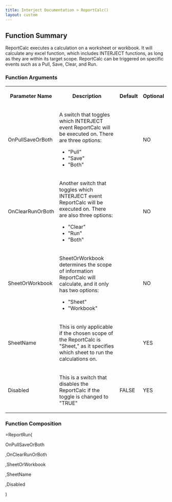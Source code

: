 ```yaml
---
title: Interject Documentation > ReportCalc()
layout: custom
---
```

##  Function Summary

ReportCalc executes a calculation on a worksheet or workbook. It will
calculate any excel function, which includes INTERJECT functions, as long as
they are within its target scope. ReportCalc can be triggered on specific
events such as a Pull, Save, Clear, and Run.

###  Function Arguments  
  
<table>  
<tr>  
<th>

Parameter Name

</th>  
<th>

Description

</th>  
<th>

Default

</th>  
<th>

Optional

</th> </tr>  
<tr>  
<td>

OnPullSaveOrBoth

</td>  
<td>

A switch that toggles which INTERJECT event ReportCalc will be executed on.
There are three options:

  * "Pull" 
  * "Save" 
  * "Both" 

</td>  
<td>

  

</td>  
<td>

NO

</td> </tr>  
<tr>  
<td>

OnClearRunOrBoth

</td>  
<td>

Another switch that toggles which INTERJECT event ReportCalc will be executed
on. There are also three options:

  * "Clear" 
  * "Run" 
  * "Both" 

</td>  
<td>

  

</td>  
<td>

NO

</td> </tr>  
<tr>  
<td>

SheetOrWorkbook

</td>  
<td>

SheetOrWorkbook determines the scope of information ReportCalc will calculate,
and it only has two options:

  * "Sheet" 
  * "Workbook" 

</td>  
<td>

  

</td>  
<td>

NO

</td> </tr>  
<tr>  
<td>

SheetName

</td>  
<td>

This is only applicable if the chosen scope of the ReportCalc is "Sheet," as
it specifies which sheet to run the calculations on.

</td>  
<td>

  

</td>  
<td>

YES

</td> </tr>  
<tr>  
<td>

Disabled

</td>  
<td>

This is a switch that disables the ReportCalc if the toggle is changed to
"TRUE"

</td>  
<td>

FALSE

</td>  
<td>

YES

</td> </tr> </table>

###  Function Composition

=ReportRun(

OnPullSaveOrBoth

,OnClearRunOrBoth

,SheetOrWorkbook

,SheetName

,Disabled

)

  

  

